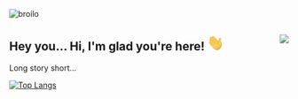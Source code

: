 <img src="https://komarev.com/ghpvc/?username=broilo&color=yellow&style=flat-square" alt="broilo" />

<h2> Hey you... Hi, I'm glad you're here! </a><img src="https://raw.githubusercontent.com/ABSphreak/ABSphreak/master/gifs/Hi.gif" width="30px"><img height="180em" align='right' src="https://github-readme-stats.vercel.app/api?username=broilo&show_icons=true&theme=github_dark&include_all_commits=true&count_private=true"/> </h2>

<p>
  Long story short...
</p>

[![Top Langs](https://github-readme-stats.vercel.app/api/top-langs/?username=broilo&theme=github_dark&layout=compact)](https://github.com/anuraghazra/github-readme-stats)


<!--
**broilo/broilo** is a ✨ _special_ ✨ repository because its `README.md` (this file) appears on your GitHub profile.

Here are some ideas to get you started:

- 🔭 I’m currently working on ...
- 🌱 I’m currently learning ...
- 👯 I’m looking to collaborate on ...
- 🤔 I’m looking for help with ...
- 💬 Ask me about ...
- 📫 How to reach me: ...
- 😄 Pronouns: ...
- ⚡ Fun fact: ...
-->
